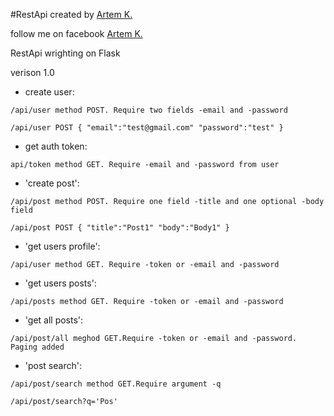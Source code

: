 #RestApi
created by [Artem K.](https://github.com/Kryvonis)

follow me on facebook [Artem K.](https://www.facebook.com/artem.kryvonis)

RestApi wrighting on Flask

verison 1.0

- create user: 

`/api/user method POST. Require two fields -email and -password`


`/api/user POST
{
"email":"test@gmail.com"
"password":"test"
}`


- get auth token: 

`api/token method GET. Require -email and -password from user`

- 'create post': 

`/api/post method POST. Require one field -title and one optional -body field `

`/api/post POST
{
"title":"Post1"
"body":"Body1"
}`

- 'get users profile': 
 
`/api/user method GET. Require -token or -email and -password`

- 'get users posts': 
 
`/api/posts method GET. Require -token or -email and -password`


- 'get all posts': 

`/api/post/all meghod GET.Require -token or -email and -password. Paging added`

- 'post search': 

`/api/post/search method GET.Require argument -q`

`/api/post/search?q='Pos'`

